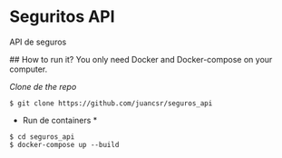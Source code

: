# Seguritos API
API de seguros

## How to run it?
You only need Docker and Docker-compose on your computer.

*Clone de the repo*
```
$ git clone https://github.com/juancsr/seguros_api
```

* Run de containers *
```
$ cd seguros_api
$ docker-compose up --build
```
